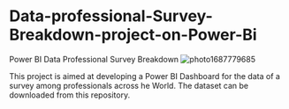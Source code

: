 # Data-professional-Survey-Breakdown-project-on-Power-Bi
Power BI Data Professional Survey Breakdown
![photo1687779685](https://github.com/swagatabanerjee1904/Data-professional-Survey-Breakdown-project-on-Power-Bi/assets/111900330/70a65c8a-44b9-41d1-bc77-dff8a9d66671)

This project is aimed at developing a Power BI Dashboard for the data of a survey among professionals across he World.
The dataset can be downloaded from this repository.






